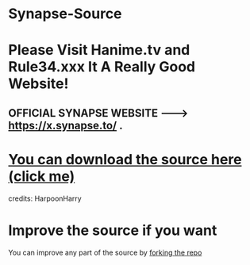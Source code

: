 # Synapse-Source
# Please Visit Hanime.tv and Rule34.xxx It A Really Good Website!
## **OFFICIAL SYNAPSE WEBSITE ---> https://x.synapse.to/ .**
# [You can download the source here (click me)](https://github.com/HarpoonHarry/Synapse-SRC/releases)


credits:
HarpoonHarry

# Improve the source if you want
You can improve any part of the source by [forking the repo](https://docs.github.com/en/get-started/quickstart/fork-a-repo)
